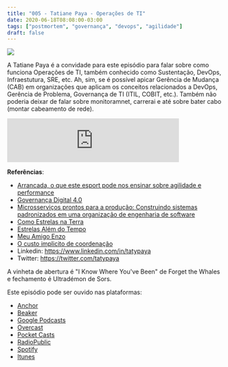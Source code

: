 ```yaml
---
title: "005 - Tatiane Paya - Operações de TI"
date: 2020-06-18T08:08:00-03:00
tags: ["postmortem", "governança", "devops", "agilidade"]
draft: false
---
```

![](/images/pontocafe_005.png)

A Tatiane Paya é a convidade para este episódio para falar sobre como funciona Operações de TI, também conhecido como Sustentação, DevOps, Infraestutura, SRE, etc. Ah, sim, se é possível apicar Gerência de Mudança (CAB) em organizações que aplicam os conceitos relacionados a DevOps, Gerência de Problema, Governança de TI (ITIL, COBIT, etc.). Também não poderia deixar de falar sobre monitoramnet, carrerai e até sobre bater cabo (montar cabeamento de rede).

<iframe src="https://anchor.fm/pontocafe/embed/episodes/005---Tatiane-Paya---O-que-realmente-importa-na-Operao-Ops-de-TI-efcrf7" height="102px" width="400px" frameborder="0" scrolling="no"></iframe>

**Referências**:

- [Arrancada, o que este esport pode nos ensinar sobre agilidade e performance](https://speakerdeck.com/tpaya/arrancada-o-que-este-esporte-pode-nos-ensinar-sobre-agilidade-e-performance)
- [Governança Digital 4.0](https://www.amazon.com.br/Governan%C3%A7a-Digital-Aguinaldo-Aragon-Fernandes-ebook/dp/B07YN3NST8)
- [Microsserviços prontos para a produção: Construindo sistemas padronizados em uma organização de engenharia de software](https://www.amazon.com/Microsservi%C3%A7os-Prontos-Produ%C3%A7%C3%A3o-Susan-Fowler/dp/8575226215)
- [Como Estrelas na Terra](http://www.adorocinema.com/filmes/filme-147116/) 
- [Estrelas Além do Tempo](http://www.adorocinema.com/filmes/filme-219070/)  
- [Meu Amigo Enzo](http://www.adorocinema.com/filmes/filme-170016/)  
- [O custo implicito de coordenação](https://www.fernandoike.com/2020/06/11/o-custo-implicito-de-coordenacao/)
- Linkedin: https://www.linkedin.com/in/tatypaya
- Twitter: https://twitter.com/tatypaya

A vinheta de abertura é "I Know Where You've Been" de Forget the Whales e fechamento é Ultradémon de Sors.

Este episódio pode ser ouvido nas plataformas:
* [Anchor](https://anchor.fm/pontocafe)
* [Beaker](https://www.breaker.audio/ponto-cafe)
* [Google Podcasts](https://www.google.com/podcasts?feed=aHR0cHM6Ly9hbmNob3IuZm0vcy81OWRkZTI0L3BvZGNhc3QvcnNz)
* [Overcast](https://overcast.fm/itunes1513597862/pontocaf-podcast-uma-conversa-sobre-tecnologias-e-as-coisas-que-est-o-em-volta)
* [Pocket Casts](https://pca.st/1cbp2reg)
* [RadioPublic](https://radiopublic.com/ponto-caf-G2pjqv)
* [Spotify](https://open.spotify.com/show/3HzpEbfhFBGPNba8PADIhP)
* [Itunes](https://podcasts.apple.com/us/podcast/pontocaf%C3%A9-podcast-%C3%A9-uma-conversa-sobre-tecnologias/id1513597862)

